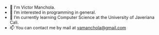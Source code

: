 - 👋 I'm Victor Manchola.
- 👀 I’m interested in programming in general.
- 🌱 I’m currently learning Computer Science at the University of Javeriana Cali.
- 📫 You can contact me by mail at vamanchola@gmail.com

<!---
RacerBAM/RacerBAM is a ✨ special ✨ repository because its `README.md` (this file) appears on your GitHub profile.
You can click the Preview link to take a look at your changes.
- 💞️ I’m currently collaborating with CIAT.
--->

